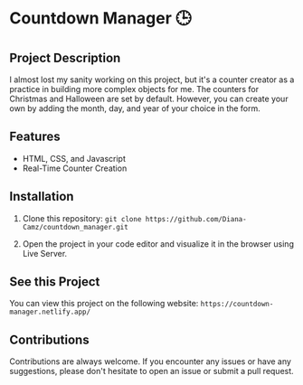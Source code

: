 # Countdown Manager 🕒

## Project Description

I almost lost my sanity working on this project, but it's a counter creator as a practice in building more complex objects for me. The counters for Christmas and Halloween are set by default. However, you can create your own by adding the month, day, and year of your choice in the form.

## Features
- HTML, CSS, and Javascript
- Real-Time Counter Creation

## Installation

1. Clone this repository:
   `git clone https://github.com/Diana-Camz/countdown_manager.git`

2. Open the project in your code editor and visualize it in the browser using Live Server.

## See this Project
You can view this project on the following website: `https://countdown-manager.netlify.app/`

## Contributions

Contributions are always welcome. If you encounter any issues or have any suggestions, please don't hesitate to open an issue or submit a pull request.
